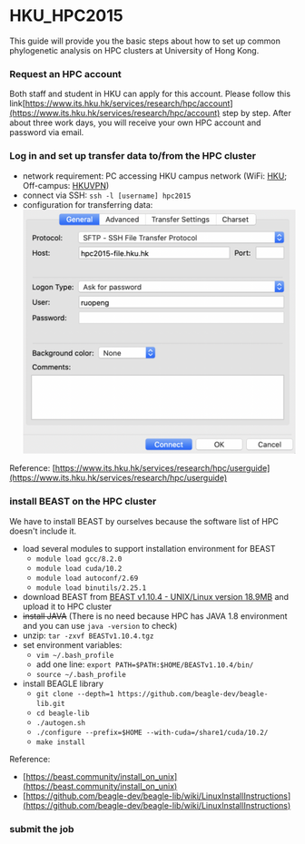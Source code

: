 # HKU_HPC2015
This guide will provide you the basic steps about how to set up common phylogenetic analysis on HPC clusters at University of Hong Kong.

### Request an HPC account
Both staff and student in HKU can apply for this account. Please follow this link[https://www.its.hku.hk/services/research/hpc/account](https://www.its.hku.hk/services/research/hpc/account) step by step. After about three work days, you will receive your own HPC account and password via email.

### Log in and set up transfer data to/from the HPC cluster
* network requirement: PC accessing HKU campus network (WiFi: [HKU](https://www.its.hku.hk/documentation/guide/network/wifi/hkuwifi); Off-campus: [HKUVPN](https://www.its.hku.hk/documentation/guide/network/remote/hkuvpn2fa))
* connect via SSH: `ssh -l [username] hpc2015`
* configuration for transferring data: ![avatar](./screenshot/FileZilla.png)

Reference: [https://www.its.hku.hk/services/research/hpc/userguide](https://www.its.hku.hk/services/research/hpc/userguide)

### install BEAST on the HPC cluster
We have to install BEAST by ourselves because the software list of HPC doesn't include it.
* load several modules to support installation environment for BEAST
    * `module load gcc/8.2.0`
    * `module load cuda/10.2`
    * `module load autoconf/2.69`
    * `module load binutils/2.25.1`
* download BEAST from [BEAST v1.10.4 - UNIX/Linux version 18.9MB](https://github.com/beast-dev/beast-mcmc/releases/download/v1.10.4/BEASTv1.10.4.tgz) and upload it to HPC cluster
* ~~install JAVA~~ (There is no need because HPC has JAVA 1.8 environment and you can use `java -version` to check)
* unzip: `tar -zxvf BEASTv1.10.4.tgz`
* set environment variables:
    * `vim ~/.bash_profile`
    * add one line: `export PATH=$PATH:$HOME/BEASTv1.10.4/bin/`
    * `source ~/.bash_profile`
* install BEAGLE library
    * `git clone --depth=1 https://github.com/beagle-dev/beagle-lib.git`
    * `cd beagle-lib`
    * `./autogen.sh`
    * `./configure --prefix=$HOME --with-cuda=/share1/cuda/10.2/`
    * `make install`

Reference: 
* [https://beast.community/install_on_unix](https://beast.community/install_on_unix)
* [https://github.com/beagle-dev/beagle-lib/wiki/LinuxInstallInstructions](https://github.com/beagle-dev/beagle-lib/wiki/LinuxInstallInstructions)

### submit the job